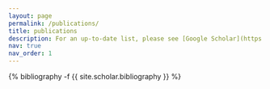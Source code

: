 ```yaml
---
layout: page
permalink: /publications/
title: publications
description: For an up-to-date list, please see [Google Scholar](https://scholar.google.com/citations?user=slfzfQIAAAAJ&hl=en).
nav: true
nav_order: 1
---
```

<!-- _pages/publications.md -->
<div class="publications">

{% bibliography -f {{ site.scholar.bibliography }} %}

</div>
